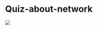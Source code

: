 # Quiz-about-network

<a href="https://the-scripts.github.io/Quiz-about-network/"><img src="https://img.shields.io/badge/-Wyświetl Demo Strony-%230077B5?style=for-the-badge&logo=html5&logoColor=white"></a> 
